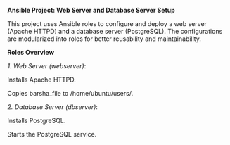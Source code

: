 **Ansible Project: Web Server and Database Server Setup**

This project uses Ansible roles to configure and deploy a web server (Apache HTTPD) and a database server (PostgreSQL). The configurations are modularized into roles for better reusability and maintainability.

**Roles Overview**

_1. Web Server (webserver)_:

Installs Apache HTTPD.

Copies barsha_file to /home/ubuntu/users/.

_2. Database Server (dbserver)_:

Installs PostgreSQL.

Starts the PostgreSQL service.
